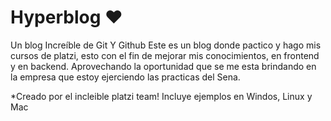 # Hyperblog ❤️
Un blog Increíble de Git Y Github
Este es un blog donde pactico y hago mis cursos de platzi, esto con el fin de mejorar mis conocimientos, en frontend y en backend. Aprovechando la oportunidad que se me esta brindando en la empresa que estoy ejerciendo las practicas del Sena. 

*Creado por el incleible platzi team!
Incluye ejemplos en Windos, Linux y Mac